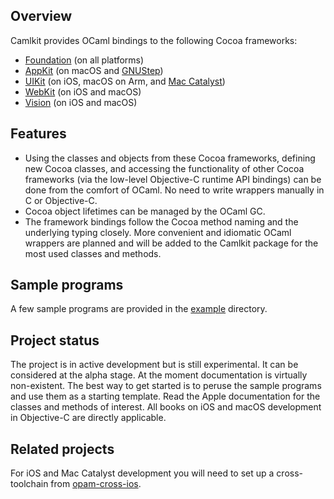 ## Overview

Camlkit provides OCaml bindings to the following Cocoa frameworks:
* [Foundation](https://developer.apple.com/documentation/foundation?language=objc)
  (on all platforms)
* [AppKit](https://developer.apple.com/documentation/appkit?language=objc)
  (on macOS and [GNUStep](https://gnustep.github.io/))
* [UIKit](https://developer.apple.com/documentation/uikit?language=objc)
  (on iOS, macOS on Arm, and [Mac Catalyst](https://developer.apple.com/mac-catalyst/))
* [WebKit](https://developer.apple.com/documentation/webkit?language=objc)
  (on iOS and macOS)
* [Vision](https://developer.apple.com/documentation/vision?language=objc)
  (on iOS and macOS)

## Features

* Using the classes and objects from these Cocoa frameworks, defining new
  Cocoa classes, and accessing the functionality of other Cocoa frameworks
  (via the low-level Objective-C runtime API bindings) can be done from the
  comfort of OCaml. No need to write wrappers manually in C or Objective-C.
* Cocoa object lifetimes can be managed by the OCaml GC.
* The framework bindings follow the Cocoa method naming and the underlying
  typing closely. More convenient and idiomatic OCaml wrappers are planned
  and will be added to the Camlkit package for the most used classes and methods.

## Sample programs

A few sample programs are provided in the
[example](https://github.com/dboris/camlkit/tree/main/example) directory.

## Project status

The project is in active development but is still experimental. It can be
considered at the alpha stage. At the moment documentation is virtually
non-existent. The best way to get started is to peruse the sample programs and
use them as a starting template. Read the Apple documentation for the classes
and methods of interest. All books on iOS and macOS development in Objective-C
are directly applicable.

## Related projects

For iOS and Mac Catalyst development you will need to set up a cross-toolchain
from [opam-cross-ios](https://github.com/ocaml-cross/opam-cross-ios).
